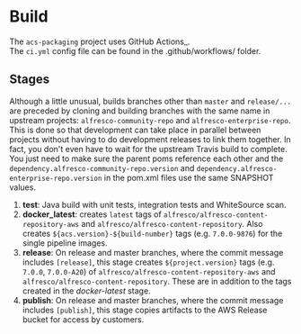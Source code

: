 # Build
The `acs-packaging` project uses GitHub Actions_. \
The `ci.yml` config file can be found in the .github/workflows/ folder.


## Stages
Although a little unusual, builds branches other than `master` and `release/...` are preceded by
cloning and building branches with the same name in upstream projects: `alfresco-community-repo` and
`alfresco-enterprise-repo`. This is done so that development can take place in parallel between projects
without having to do development releases to link them together. In fact, you don't even have to wait for
the upstream Travis build to complete. You just need to make sure the parent poms reference
each other and the `dependency.alfresco-community-repo.version` and
`dependency.alfresco-enterprise-repo.version` in the pom.xml files use the same SNAPSHOT values.

1. **test**: Java build with unit tests, integration tests and WhiteSource scan.
2. **docker_latest**: creates `latest` tags of `alfresco/alfresco-content-repository-aws`
   and `alfresco/alfresco-content-repository`.
   Also creates `${acs.version}-${build-number}` tags (e.g. `7.0.0-9876`) for the single pipeline images.
3. **release**: On release and master branches, where the commit message includes `[release]`, this stage
   creates `${project.version}` tags (e.g. `7.0.0`, `7.0.0-A20`) of `alfresco/alfresco-content-repository-aws`
   and `alfresco/alfresco-content-repository`. These are in addition to the tags created in the *docker-latest* stage.
3. **publish**: On release and master branches, where the commit message includes `[publish]`, this stage
   copies artifacts to the AWS Release bucket for access by customers.
